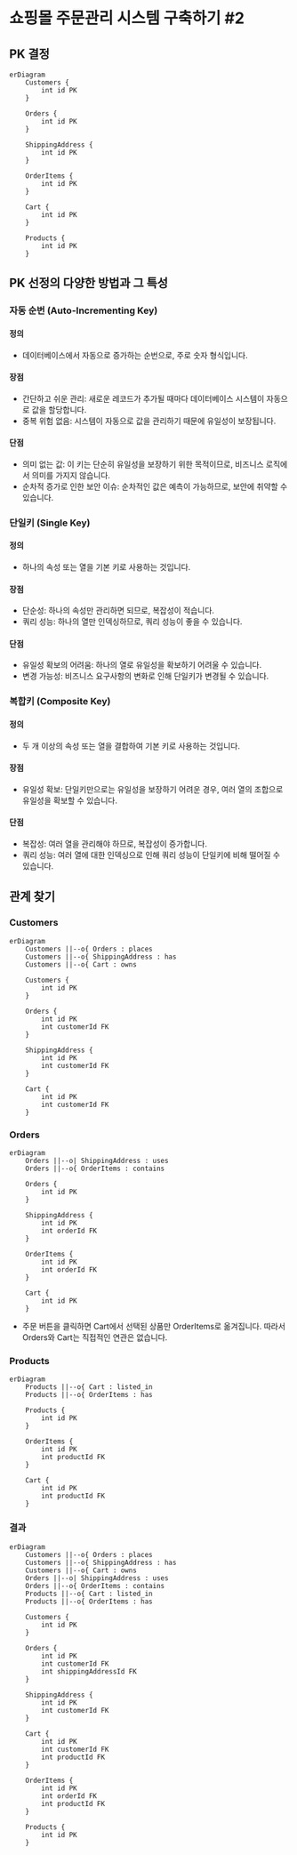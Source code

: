 # 쇼핑몰 주문관리 시스템 구축하기 #2


## PK 결정

``` mermaid
erDiagram
    Customers {
        int id PK
    }

    Orders {
        int id PK
    }

    ShippingAddress {
        int id PK
    }

    OrderItems {
        int id PK
    }

    Cart {
        int id PK
    }

    Products {
        int id PK
    }
```


## PK 선정의 다양한 방법과 그 특성

### 자동 순번 (Auto-Incrementing Key)

#### 정의
- 데이터베이스에서 자동으로 증가하는 순번으로, 주로 숫자 형식입니다.

#### 장점
- 간단하고 쉬운 관리: 새로운 레코드가 추가될 때마다 데이터베이스 시스템이 자동으로 값을 할당합니다.
- 중복 위험 없음: 시스템이 자동으로 값을 관리하기 때문에 유일성이 보장됩니다.

#### 단점
- 의미 없는 값: 이 키는 단순히 유일성을 보장하기 위한 목적이므로, 비즈니스 로직에서 의미를 가지지 않습니다.
- 순차적 증가로 인한 보안 이슈: 순차적인 값은 예측이 가능하므로, 보안에 취약할 수 있습니다.

### 단일키 (Single Key)

#### 정의
- 하나의 속성 또는 열을 기본 키로 사용하는 것입니다.

#### 장점
- 단순성: 하나의 속성만 관리하면 되므로, 복잡성이 적습니다.
- 쿼리 성능: 하나의 열만 인덱싱하므로, 쿼리 성능이 좋을 수 있습니다.

#### 단점
- 유일성 확보의 어려움: 하나의 열로 유일성을 확보하기 어려울 수 있습니다.
- 변경 가능성: 비즈니스 요구사항의 변화로 인해 단일키가 변경될 수 있습니다.

### 복합키 (Composite Key)

#### 정의
- 두 개 이상의 속성 또는 열을 결합하여 기본 키로 사용하는 것입니다.

#### 장점
- 유일성 확보: 단일키만으로는 유일성을 보장하기 어려운 경우, 여러 열의 조합으로 유일성을 확보할 수 있습니다.

#### 단점
- 복잡성: 여러 열을 관리해야 하므로, 복잡성이 증가합니다.
- 쿼리 성능: 여러 열에 대한 인덱싱으로 인해 쿼리 성능이 단일키에 비해 떨어질 수 있습니다.


## 관계 찾기

###  Customers

``` mermaid
erDiagram
    Customers ||--o{ Orders : places
    Customers ||--o{ ShippingAddress : has
    Customers ||--o{ Cart : owns

    Customers {
        int id PK
    }

    Orders {
        int id PK
        int customerId FK
    }

    ShippingAddress {
        int id PK
        int customerId FK
    }

    Cart {
        int id PK
        int customerId FK
    }
```

### Orders

``` mermaid
erDiagram
    Orders ||--o| ShippingAddress : uses
    Orders ||--o{ OrderItems : contains

    Orders {
        int id PK
    }

    ShippingAddress {
        int id PK
        int orderId FK
    }

    OrderItems {
        int id PK
        int orderId FK
    }

    Cart {
        int id PK
    }
```
* 주문 버튼을 클릭하면 Cart에서 선택된 상품만 OrderItems로 옮겨집니다. 따라서 Orders와 Cart는 직접적인 연관은 없습니다.

### Products

``` mermaid
erDiagram
    Products ||--o{ Cart : listed_in
    Products ||--o{ OrderItems : has

    Products {
        int id PK
    }

    OrderItems {
        int id PK
        int productId FK
    }

    Cart {
        int id PK
        int productId FK
    }
```

### 결과

``` mermaid
erDiagram
    Customers ||--o{ Orders : places
    Customers ||--o{ ShippingAddress : has
    Customers ||--o{ Cart : owns
    Orders ||--o| ShippingAddress : uses
    Orders ||--o{ OrderItems : contains
    Products ||--o{ Cart : listed_in
    Products ||--o{ OrderItems : has

    Customers {
        int id PK
    }

    Orders {
        int id PK
        int customerId FK
        int shippingAddressId FK
    }

    ShippingAddress {
        int id PK
        int customerId FK
    }

    Cart {
        int id PK
        int customerId FK
        int productId FK
    }

    OrderItems {
        int id PK
        int orderId FK
        int productId FK
    }

    Products {
        int id PK
    }
```
